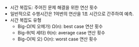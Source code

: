 - 시간 복잡도: 주어진 문제 해결을 위한 연산 횟수
- 일반적으로 수행시간은 1억번의 연산을 1초 시간으로 간주하여 예측.
- 시간 복잡도 유형
  - Big-Ω(빅 오메가) Ω(n): best case 연산 횟수
  - Big-θ(빅 세타) θ(n): average case 연산 횟수
  - Big-O(빅 오) O(n): worst case 연산 횟수
